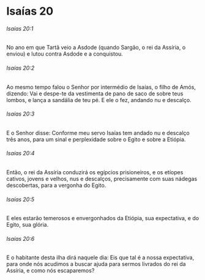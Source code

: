 # Isaías 20

###### Isaías 20:1

No ano em que Tartã veio a Asdode (quando Sargão, o rei da Assíria, o enviou) e lutou contra Asdode e a conquistou.

###### Isaías 20:2

Ao mesmo tempo falou o Senhor por intermédio de Isaías, o filho de Amós, dizendo: Vai e despe-te da vestimenta de pano de saco de sobre teus lombos, e lança a sandália de teu pé. E ele o fez, andando nu e descalço.

###### Isaías 20:3

E o Senhor disse: Conforme meu servo Isaías tem andado nu e descalço três anos, para um sinal e perplexidade sobre o Egito e sobre a Etiópia.

###### Isaías 20:4

Então, o rei da Assíria conduzirá os egípcios prisioneiros, e os etíopes cativos, jovens e velhos, nus e descalços, precisamente com suas nádegas descobertas, para a vergonha do Egito.

###### Isaías 20:5

E eles estarão temerosos e envergonhados da Etiópia, sua expectativa, e do Egito, sua glória.

###### Isaías 20:6

E o habitante desta ilha dirá naquele dia: Eis que tal é a nossa expectativa, para onde nós acudimos a buscar ajuda para sermos livrados do rei da Assíria, e como nós escaparemos?

